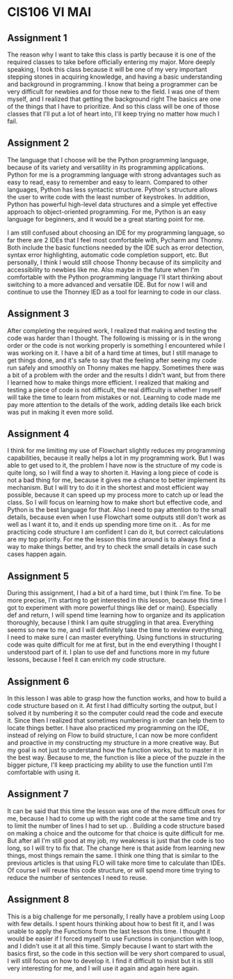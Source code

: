 # CIS106 VI MAI

## Assignment 1

The reason why I want to take this class is partly because it is one of the required classes to take before officially entering my major. More deeply speaking, I took this class because it will be one of my very important stepping stones in acquiring knowledge, and having a basic understanding and background in programming. I know that being a programmer can be very difficult for newbies and for those new to the field. I was one of them myself, and I realized that getting the background right The basics are one of the things that I have to prioritize. And so this class will be one of those classes that I'll put a lot of heart into, I'll keep trying no matter how much I fail.

## Assignment 2

The language that I choose will be the Python programming language, because of its variety and versatility in its programming applications. Python for me is a programming language with strong advantages such as easy to read, easy to remember and easy to learn. Compared to other languages, Python has less syntactic structure. Python's structure allows the user to write code with the least number of keystrokes. In addition, Python has powerful high-level data structures and a simple yet effective approach to object-oriented programming. For me, Python is an easy language for beginners, and it would be a great starting point for me.

I am still confused about choosing an IDE for my programming language, so far there are 2 IDEs that I feel most comfortable with, Pycharm and Thonny. Both include the basic functions needed by the IDE such as error detection, syntax error highlighting, automatic code completion support, etc. But personally, I think I would still choose Thonny because of its simplicity and accessibility to newbies like me. Also maybe in the future when I'm comfortable with the Python programming language I'll start thinking about switching to a more advanced and versatile IDE. But for now I will and continue to use the Thonney IED as a tool for learning to code in our class.

## Assignment 3

After completing the required work, I realized that making and testing the code was harder than I thought. The following is missing or is in the wrong order or the code is not working properly is something I encountered while I was working on it. I have a bit of a hard time at times, but I still manage to get things done, and it's safe to say that the feeling after seeing my code run safely and smoothly on Thonny makes me happy. Sometimes there was a bit of a problem with the order and the results I didn't want, but from there I learned how to make things more efficient. I realized that making and testing a piece of code is not difficult, the real difficulty is whether I myself will take the time to learn from mistakes or not. Learning to code made me pay more attention to the details of the work, adding details like each brick was put in making it even more solid.

## Assignment 4

I think for me limiting my use of Flowchart slightly reduces my programming capabilities, because it really helps a lot in my programming work. But I was able to get used to it, the problem I have now is the structure of my code is quite long, so I will find a way to shorten it. Having a long piece of code is not a bad thing for me, because it gives me a chance to better implement its mechanism. But I will try to do it in the shortest and most efficient way possible, because it can speed up my process more to catch up or lead the class. So I will focus on learning how to make short but effective code, and Python is the best language for that. Also I need to pay attention to the small details, because even when I use Flowchart some outputs still don't work as well as I want it to, and it ends up spending more time on it. . As for me practicing code structure I am confident I can do it, but correct calculations are my top priority. For me the lesson this time around is to always find a way to make things better, and try to check the small details in case such cases happen again.

## Assignment 5

  During this assignment, I had a bit of a hard time, but I think I'm fine. To be more precise, I'm starting to get interested in this lesson, because this time I got to experiment with more powerful things like def or main(). Especially def and return, I will spend time learning how to organize and its application thoroughly, because I think I am quite struggling in that area. Everything seems so new to me, and I will definitely take the time to review everything, I need to make sure I can master everything. Using functions in structuring code was quite difficult for me at first, but in the end everything I thought I understood part of it. I plan to use def and functions more in my future lessons, because I feel it can enrich my code structure.

## Assignment 6

  In this lesson I was able to grasp how the function works, and how to build a code structure based on it. At first I had difficulty sorting the output, but I solved it by numbering it so the computer could read the code and execute it. Since then I realized that sometimes numbering in order can help them to locate things better. I have also practiced my programming on the IDE, instead of relying on Flow to build structure, I can now be more confident and proactive in my constructing my structure in a more creative way. But my goal is not just to understand how the function works, but to master it in the best way. Because to me, the function is like a piece of the puzzle in the bigger picture, I'll keep practicing my ability to use the function until I'm comfortable with using it.

## Assignment 7

  It can be said that this time the lesson was one of the more difficult ones for me, because I had to come up with the right code at the same time and try to limit the number of lines I had to set up. . Building a code structure based on making a choice and the outcome for that choice is quite difficult for me. But after all I'm still good at my job, my weakness is just that the code is too long, so I will try to fix that. The change here is that aside from learning new things, most things remain the same. I think one thing that is similar to the previous articles is that using FLO will take more time to calculate than IDEs. Of course I will reuse this code structure, or will spend more time trying to reduce the number of sentences I need to reuse.

## Assignment 8

  This is a big challenge for me personally, I really have a problem using Loop with few details. I spent hours thinking about how to best fit it, and I was unable to apply the Functions from the last lesson this time. I thought it would be easier if I forced myself to use Functions in conjunction with loop, and I didn't use it at all this time. Simply because I want to start with the basics first, so the code in this section will be very short compared to usual, I will still focus on how to develop it. I find it difficult to insist but it is still very interesting for me, and I will use it again and again here again.

